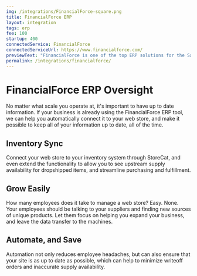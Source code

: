```yaml
---
img: /integrations/FinancialForce-square.png
title: FinancialForce ERP
layout: integration
tags: erp 
fee: 100
startup: 400
connectedService: FinancialForce
connectedServiceUrl: https://www.financialforce.com/
previewText: "FinancialForce is one of the top ERP solutions for the Salesforce Cloud. Don't worry about keeping your web store up to date - let us take care of the heavy lifting automatically."
permalink: /integrations/financialforce/
---
```


# FinancialForce ERP Oversight
No matter what scale you operate at, it's important to have up to date information. If your business is already using the FinancialForce ERP tool, we can help you automatically connect it to your web store, and make it possible to keep all of your information up to date, all of the time. 

## Inventory Sync
Connect your web store to your inventory system through StoreCat, and even extend the functionality to allow you to see upstream supply availability for dropshipped items, and streamline purchasing and fulfillment.

## Grow Easily
How many employees does it take to manage a web store? Easy. None. Your employees should be talking to your suppliers and finding new sources of unique products. Let them focus on helping you expand your business, and leave the data transfer to the machines. 

## Automate, and Save
Automation not only reduces employee headaches, but can also ensure that your site is as up to date as possible, which can help to minimize writeoff orders and inaccurate supply availability.

<!-- 

Heading	        
# H1
## H2
### H3

Bold	        
**bold text**

Italic	        
*italicized text*

Blockquote	    
> blockquote

Ordered List	
1. First item
2. Second item
3. Third item

Unordered List	
- First item
- Second item
- Third item

Code	
`code`

Horizontal Rule	
---

Link	
[title](https://www.example.com)

Image	
![alt text](image.jpg) -->